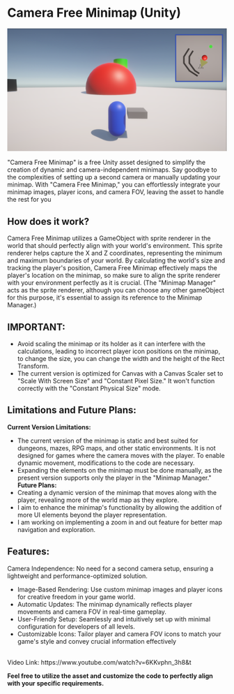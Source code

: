 # Camera Free Minimap (Unity)
![alt text](https://github.com/RayanYousef/Camera-Free-Minimap/blob/main/Misc/Camera%20Free%20Minimap%20.png?raw=true)
<br/>

"Camera Free Minimap" is a free Unity asset designed to simplify the creation of dynamic
and camera-independent minimaps. Say goodbye to the complexities of setting up a second
camera or manually updating your minimap. With "Camera Free Minimap," you can
effortlessly integrate your minimap images, player icons, and camera FOV, leaving the asset
to handle the rest for you

## How does it work?
Camera Free Minimap utilizes a GameObject with sprite renderer in the world that should perfectly align with your world's environment. This sprite renderer helps capture the X and Z coordinates, representing the minimum and maximum boundaries of your world. By calculating the world's size and tracking the player's position, Camera Free Minimap effectively maps the player's location on the minimap, so make sure to align the sprite renderer with your environment perfectly as it is crucial. 
(The "Minimap Manager" acts as the sprite renderer, although you can choose any other gameObject for this purpose, it's essential to assign its reference to the Minimap Manager.)

## IMPORTANT:
-	Avoid scaling the minimap or its holder as it can interfere with the calculations, leading to incorrect player icon positions on the minimap, to change the size, you can change the width and the height of the Rect Transform.
-	The current version is optimized for Canvas with a Canvas Scaler set to "Scale With Screen Size" and "Constant Pixel Size." It won't function correctly with the "Constant Physical Size" mode.

## Limitations and Future Plans: 
**Current Version Limitations:**<br/>
-	The current version of the minimap is static and best suited for dungeons, mazes, RPG maps, and other static environments. It is not designed for games where the camera moves with the player. To enable dynamic movement, modifications to the code are necessary. 
-	Expanding the elements on the minimap must be done manually, as the present version supports only the player in the "Minimap Manager."
**Future Plans:** <br/>
-	Creating a dynamic version of the minimap that moves along with the player, revealing more of the world map as they explore. 
-	I aim to enhance the minimap's functionality by allowing the addition of more UI elements beyond the player representation. 
-	I am working on implementing a zoom in and out feature for better map navigation and exploration.



## Features:

 Camera Independence: No need for a second camera setup, ensuring a lightweight
and performance-optimized solution.
- Image-Based Rendering: Use custom minimap images and player icons for
creative freedom in your game world.
- Automatic Updates: The minimap dynamically reflects player movements and
camera FOV in real-time gameplay.
- User-Friendly Setup: Seamlessly and intuitively set up with minimal configuration
for developers of all levels.
- Customizable Icons: Tailor player and camera FOV icons to match your game's
style and convey crucial information effectively
<br/>
Video Link: 
https://www.youtube.com/watch?v=6KKvphn_3h8&t

**Feel free to utilize the asset and customize the code to perfectly align with your specific requirements.** 
